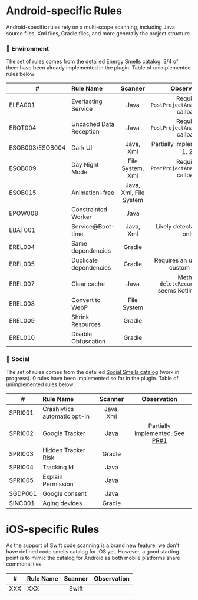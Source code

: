 # Android-specific Rules

Android-specific rules rely on a multi-scope scanning, including Java source files, Xml files, Gradle files, and more generally the project structure.

### 🍃 Environment

The set of rules comes from the detailed [Energy Smells catalog](https://olegoaer.perso.univ-pau.fr/android-energy-smells/). 3/4 of them have been already implemented in the plugin. Table of unimplemented rules below:

| # | **Rule Name**      |     **Scanner**     |      **Observation**     |
|---|:----------------|:-------------:|:-------------:|
| ELEA001 | Everlasting Service        | Java | Requires `PostProjectAnalysisTask()` callback |
| EBOT004 | Uncached Data Reception       | Java | Requires `PostProjectAnalysisTask()` callback |
| ESOB003/ESOB004 | Dark UI      | Java, Xml | Partially implemented (e.g. [1](./android-plugin/src/main/java/io/ecocode/xml/checks/sobriety/DarkUIBrightColorsXmlRule.java), [2](./android-plugin/src/main/java/io/ecocode/xml/checks/sobriety/DarkUIThemeXmlRule.java)) |
| ESOB009 | Day Night Mode     | File System, Xml | Requires `PostProjectAnalysisTask()` callback |
| ESOB015 | Animation-free | Java, Xml, File System |  |
| EPOW008 | Constrainted Worker | Java |  |
| EBAT001 | Service@Boot-time    | Java, Xml  | Likely detectable in Xml only |
| EREL004 | Same dependencies    | Gradle |  |
| EREL005 | Duplicate dependencies    | Gradle | Requires an up-to-date, custom listing |
| EREL007 | Clear cache    | Java | Method `deleteRecursively()` seems Kotlin-specific |
| EREL008 | Convert to WebP | File System |  |
| EREL009 | Shrink Resources    | Gradle |  |
| EREL010 | Disable Obfuscation    | Gradle |  |


### 🤝 Social

The set of rules comes from the detailed [Social Smells catalog](https://olegoaer.perso.univ-pau.fr/android-social-smells/index.html) (work in progress). 0 rules have been implemented so far in the plugin. Table of unimplemented rules below:

| # | **Rule Name**      |     **Scanner**     |      **Observation**     |
| ---|:----------------|:-------------:|:-------------:|
| SPRI001 | Crashlytics automatic opt-in       | Java, Xml |  |
| SPRI002 | Google Tracker | Java | Partially implemented. See [PR#1](https://github.com/green-code-initiative/ecoCode-mobile/pull/1) |
| SPRI003 | Hidden Tracker Risk      | Gradle |  |
| SPRI004 | Tracking Id      | Java |  |
| SPRI005 | Explain Permission     | Java |  |
| SGDP001 | Google consent | Java |  |
| SINC001 | Aging devices   | Gradle  |  |

# iOS-specific Rules

As the support of Swift code scanning is a brand new feature, we don't have defined code smells catalog for iOS yet. However, a good starting point is to mimic the catalog for Android as both mobile platforms share commonalities.

| # | **Rule Name**      |     **Scanner**     |      **Observation**     |
| ---|:----------------|:-------------:|:-------------:|
| XXX | XXX      | Swift |  |
